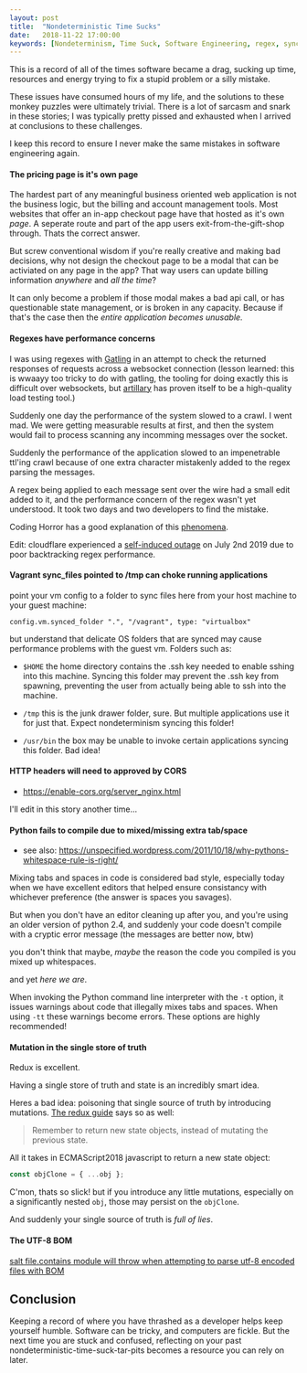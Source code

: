 ```yaml
---
layout: post
title:  "Nondeterministic Time Sucks"
date:   2018-11-22 17:00:00
keywords: [Nondeterminism, Time Suck, Software Engineering, regex, sync folder, vagarant]
---
```


This is a record of all of the times software became a drag, sucking up time, resources and energy trying to fix a stupid problem or a silly mistake.

These issues have consumed hours of my life, and the solutions to these monkey puzzles were ultimately trivial. There is a lot of sarcasm and snark in these stories; I was typically pretty pissed and exhausted when I arrived at conclusions to these challenges.

I keep this record to ensure I never make the same mistakes in software engineering again.

#### The pricing page is it's own page

The hardest part of any meaningful business oriented web application is not the business logic, but the billing and account management tools. Most websites that offer an in-app checkout page have that hosted as it's own _page_. A seperate route and part of the app users exit-from-the-gift-shop through. Thats the correct answer.

But screw conventional wisdom if you're really creative and making bad decisions, why not design the checkout page to be a modal that can be activiated on any page in the app? That way users can update billing information _anywhere_ and _all the time_?

It can only become a problem if those modal makes a bad api call, or has questionable state management, or is broken in any capacity. Because if that's the case then the _entire application becomes unusable._

#### Regexes have performance concerns
I was using regexes with [Gatling](https://gatling.io/docs/2.3/http/http_check/) in an attempt to check the returned responses of requests across a websocket connection (lesson learned: this is wwaayy too tricky to do with gatling, the tooling for doing exactly this is difficult over websockets, but [artillary](https://artillery.io/) has proven itself to be a high-quality load testing tool.)

Suddenly one day the performance of the system slowed to a crawl. I went mad. We were getting measurable results at first, and then the system would fail to process scanning any incomming messages over the socket.

Suddenly the performance of the application slowed to an impenetrable ttl'ing crawl because of one extra character mistakenly added to the regex parsing the messages.

A regex being applied to each message sent over the wire had a small edit added to it, and the performance concern of the regex wasn't yet understood. It took two days and two developers to find the mistake.

Coding Horror has a good explanation of this [phenomena](https://blog.codinghorror.com/regex-performance/).

Edit: cloudflare experienced a [self-induced outage](https://blog.cloudflare.com/details-of-the-cloudflare-outage-on-july-2-2019/) on July 2nd 2019 due to poor backtracking regex performance.

#### Vagrant sync_files pointed to /tmp can choke running applications
point your vm config to a folder to sync files here from your host machine to your guest machine:

```
config.vm.synced_folder ".", "/vagrant", type: "virtualbox"
```

but understand that delicate OS folders that are synced may cause performance problems with the guest vm. Folders such as:

* `$HOME` the home directory contains the .ssh key needed to enable sshing into this machine. Syncing this folder may prevent the .ssh key from spawning, preventing the user from actually being able to ssh into the machine.

* `/tmp` this is the junk drawer folder, sure. But multiple applications use it for just that. Expect nondeterminism syncing this folder!

* `/usr/bin` the box may be unable to invoke certain applications syncing this folder. Bad idea!

#### HTTP headers will need to approved by CORS
* https://enable-cors.org/server_nginx.html

I'll edit in this story another time...

#### Python fails to compile due to mixed/missing extra tab/space
* see also: https://unspecified.wordpress.com/2011/10/18/why-pythons-whitespace-rule-is-right/

Mixing tabs and spaces in code is considered bad style, especially today when we have excellent editors that helped ensure consistancy with whichever preference (the answer is spaces you savages).

But when you don't have an editor cleaning up after you, and you're using an older version of python 2.4, and suddenly your code doesn't compile with a cryptic error message (the messages are better now, btw)

you don't think that maybe, _maybe_ the reason the code you compiled is you mixed up whitespaces.

and yet _here we are_.

When invoking the Python command line interpreter with the `-t` option, it issues warnings about code that illegally mixes tabs and spaces. When using `-tt` these warnings become errors. These options are highly recommended!

#### Mutation in the single store of truth
Redux is excellent.

Having a single store of truth and state is an incredibly smart idea.

Heres a bad idea: poisoning that single source of truth by introducing mutations. [The redux guide](https://redux.js.org/introduction/threeprinciples#changes-are-made-with-pure-functions) says so as well:

> Remember to return new state objects, instead of mutating the previous state.

All it takes in ECMAScript2018 javascript to return a new state object:

```js
const objClone = { ...obj };
```

C'mon, thats so slick! but if you introduce any little mutations, especially on a significantly nested `obj`, those may persist on the `objClone`.

And suddenly your single source of truth is _full of lies_.

#### The UTF-8 BOM

[salt file.contains module will throw when attempting to parse utf-8 encoded files with BOM](https://github.com/saltstack/salt/issues/54357)

## Conclusion
Keeping a record of where you have thrashed as a developer helps keep yourself humble. Software can be tricky, and computers are fickle. But the next time you are stuck and confused, reflecting on your past nondeterministic-time-suck-tar-pits becomes a resource you can rely on later.
